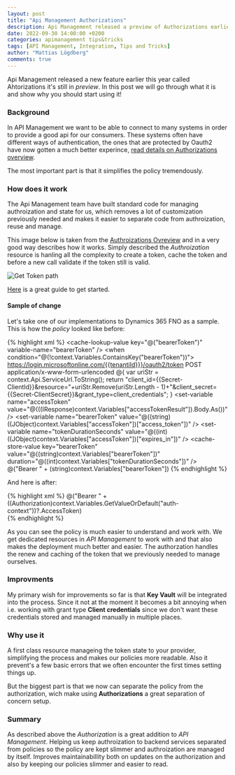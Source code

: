 ```yaml
---
layout: post
title: "Api Management Authorizations"
description: Api Management released a preview of Authorizations earlier this year. | This post explains why Authorizations is a neat way of handling authrorization for all backends protected by OAuth.
date: 2022-09-30 14:00:00 +0200
categories: apimanagement tips&tricks
tags: [API Management, Integration, Tips and Tricks]
author: "Mattias Lögdberg"
comments: true
---
```


Api Management released a new feature earlier this year called Ahtorizations it's still in *preview*. In this post we will go through what it is and show why you should start using it!

### Background
In API Management we want to be able to connect to many systems in order to provide a good api for our consumers. These systems often have different ways of authentication, the ones that are protected by Oauth2 have now gotten a much better experince, [read details on Authorizations overview](https://learn.microsoft.com/en-us/azure/api-management/authorizations-overview).

The most important part is that it simplifies the policy tremendously.

### How does it work
The Api Management team have built standard code for managing authroization and state for us, which removes a lot of customization previously needed and makes it easier to separate code from authroization, reuse and manage.

This image below is taken from the [Authroizations Ovreview](https://learn.microsoft.com/en-us/azure/api-management/authorizations-overview) and in a very good way describes how it works. Simply described the *Authroization* resource is hanling all the complexity to create a token, cache the token and before a new call validate if the token still is valid.


![Get Token path](https://learn.microsoft.com/en-us/azure/api-management/media/authorizations-overview/get-token-for-backend.svg)


[Here](https://learn.microsoft.com/en-us/azure/api-management/authorizations-how-to) is a great guide to get started.


#### Sample of change
Let's take one of our implementations to Dynamics 365 FNO as a sample.
This is how the *policy* looked like before:

{% highlight xml %}
<policies>
    <inbound>
        <base />
        <cache-lookup-value key="@("bearerToken")" variable-name="bearerToken" />
        <choose>
            <when condition="@(!context.Variables.ContainsKey("bearerToken"))">
                <send-request ignore-error="true" timeout="20" response-variable-name="accessTokenResult" mode="new">
                    <set-url>https://login.microsoftonline.com/{{tenantiId}}}/oauth2/token</set-url>
                    <set-method>POST</set-method>
                    <set-header name="Content-Type" exists-action="override">
                        <value>application/x-www-form-urlencoded</value>
                    </set-header>
                    <set-body>@{
                    var uriStr = context.Api.ServiceUrl.ToString();
              return "client_id={{Secret-ClientId}}&resource="+uriStr.Remove(uriStr.Length - 1)+"&client_secret={{Secret-ClientSecret}}&grant_type=client_credentials";
                    }</set-body>
                </send-request>
                <set-variable name="accessToken" value="@(((IResponse)context.Variables["accessTokenResult"]).Body.As<JObject>())" />
                <set-variable name="bearerToken" value="@((string)((JObject)context.Variables["accessToken"])["access_token"])" />
                <set-variable name="tokenDurationSeconds" value="@((int)((JObject)context.Variables["accessToken"])["expires_in"])" />
                <cache-store-value key="bearerToken" value="@((string)context.Variables["bearerToken"])" duration="@((int)context.Variables["tokenDurationSeconds"])" />
            </when>
        </choose>
        <set-header name="Authorization" exists-action="override">
            <value>@("Bearer " + (string)context.Variables["bearerToken"])</value>
        </set-header>
        <rewrite-uri template="/service/route" copy-unmatched-params="true" />
    </inbound>
    <backend>
        <base />
    </backend>
    <outbound>
        <base />
    </outbound>
    <on-error>
        <base />
    </on-error>
</policies>
{% endhighlight %}

And here is after:

{% highlight xml %}
<policies>
    <inbound>
        <base />
        <get-authorization-context provider-id="d365-dev" authorization-id="d365-dev-2" context-variable-name="auth-context" identity-type="managed" ignore-error="false" />
        <set-header name="Authorization" exists-action="override">
            <value>@("Bearer " + ((Authorization)context.Variables.GetValueOrDefault("auth-context"))?.AccessToken)</value>
        </set-header>       
        <rewrite-uri template="/service/route" copy-unmatched-params="true" />
    </inbound>
    <backend>
        <base />
    </backend>
    <outbound>
        <base />
    </outbound>
    <on-error>
        <base />
    </on-error>
</policies>
{% endhighlight %}

As you can see the policy is much easier to understand and work with. We get dedicated resources in *API Management* to work with and that also makes the deployment much better and easier. The authorzation handles the renew and caching of the token that we previously needed to manage ourselves.

### Improvments
My primary wish for improvements so far is that **Key Vault** will be integrated into the process. Since it not at the moment it becomes a bit annoying when i.e. working with grant type **Client credentials** since we don't want these credentials stored and managed manually in multiple places.

### Why use it
A first class resource manageing the token state to your provider, simplifying the process and makes our policies more readable. Also it prevent's a few basic errors that we often encounter the first times setting things up.

But the biggest part is that we now can separate the policy from the authorization, wich make using **Authorizations** a great separation of concern setup.

### Summary
As described above the *Authorization* is a great addition to *API Management*. Helping us keep authroization to backend services separated from policies so the policy are kept slimmer and authroization are managed by itself. Improves maintainabillity both on updates on the authorization and also by keeping our policies slimmer and easier to read.
